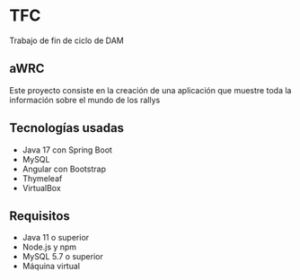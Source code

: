 # TFC
Trabajo de fin de ciclo de DAM

## aWRC
Este proyecto consiste en la creación de una aplicación que muestre toda la información sobre el mundo de los rallys

## Tecnologías usadas
- Java 17 con Spring Boot
- MySQL
- Angular con Bootstrap
- Thymeleaf
- VirtualBox

## Requisitos
- Java 11 o superior
- Node.js y npm
- MySQL 5.7 o superior
- Máquina virtual
